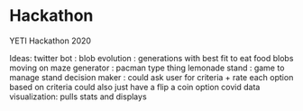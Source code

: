 # Hackathon
YETI Hackathon 2020

Ideas:
twitter bot : 
blob evolution : generations with best fit to eat food blobs moving on
maze generator : pacman type thing
lemonade stand : game to manage stand
decision maker : could ask user for criteria + rate each option based on criteria
could also just have a flip a coin option
covid data visualization: pulls stats and displays

